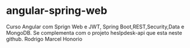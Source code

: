 # angular-spring-web
Curso Angular com Sprign Web e JWT, Spring Boot,REST,Security,Data e MongoDB. Se complementa com o projeto heslpdesk-api que esta neste github.
Rodrigo Marcel Honorio
